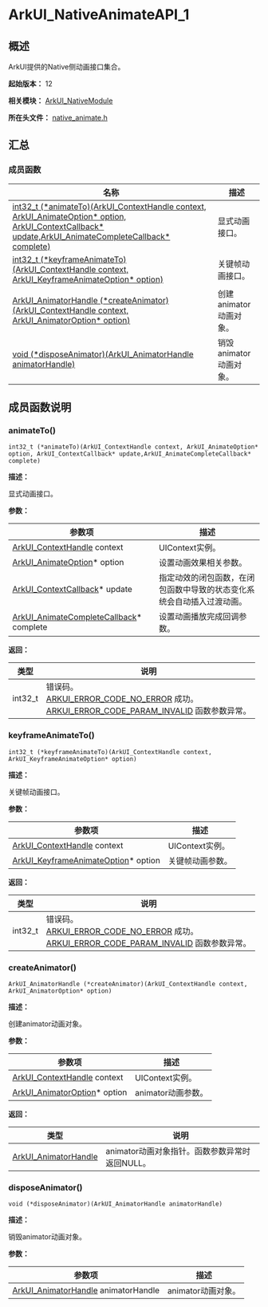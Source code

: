# ArkUI_NativeAnimateAPI_1

## 概述

ArkUI提供的Native侧动画接口集合。

**起始版本：** 12

**相关模块：** [ArkUI_NativeModule](capi-arkui-nativemodule.md)

**所在头文件：** [native_animate.h](capi-native-animate-h.md)

## 汇总

### 成员函数

| 名称 | 描述 |
| -- | -- |
| [int32_t (\*animateTo)(ArkUI_ContextHandle context, ArkUI_AnimateOption* option, ArkUI_ContextCallback* update,ArkUI_AnimateCompleteCallback* complete)](#animateto) | 显式动画接口。 |
| [int32_t (\*keyframeAnimateTo)(ArkUI_ContextHandle context, ArkUI_KeyframeAnimateOption* option)](#keyframeanimateto) | 关键帧动画接口。 |
| [ArkUI_AnimatorHandle (\*createAnimator)(ArkUI_ContextHandle context, ArkUI_AnimatorOption* option)](#createanimator) | 创建animator动画对象。 |
| [void (\*disposeAnimator)(ArkUI_AnimatorHandle animatorHandle)](#disposeanimator) | 销毁animator动画对象。 |

## 成员函数说明

### animateTo()

```
int32_t (*animateTo)(ArkUI_ContextHandle context, ArkUI_AnimateOption* option, ArkUI_ContextCallback* update,ArkUI_AnimateCompleteCallback* complete)
```

**描述：**


显式动画接口。

**参数：**

| 参数项                                                                                                 | 描述 |
|-----------------------------------------------------------------------------------------------------| -- |
| [ArkUI_ContextHandle](capi-arkui-nativemodule-arkui-context8h.md) context                           | UIContext实例。 |
| [ArkUI_AnimateOption](capi-arkui-nativemodule-arkui-animateoption.md)* option                       | 设置动画效果相关参数。 |
| [ArkUI_ContextCallback](capi-arkui-nativemodule-arkui-contextcallback.md)* update                                                                   | 指定动效的闭包函数，在闭包函数中导致的状态变化系统会自动插入过渡动画。 |
| [ArkUI_AnimateCompleteCallback](capi-arkui-nativemodule-arkui-animatecompletecallback.md)* complete | 设置动画播放完成回调参数。 |

**返回：**

| 类型 | 说明 |
| -- | -- |
| int32_t | 错误码。<br>            [ARKUI_ERROR_CODE_NO_ERROR](capi-native-type-h.md#arkui_errorcode) 成功。<br>            [ARKUI_ERROR_CODE_PARAM_INVALID](capi-native-type-h.md#arkui_errorcode) 函数参数异常。 |

### keyframeAnimateTo()

```
int32_t (*keyframeAnimateTo)(ArkUI_ContextHandle context, ArkUI_KeyframeAnimateOption* option)
```

**描述：**


关键帧动画接口。

**参数：**

| 参数项                                                                       | 描述 |
|---------------------------------------------------------------------------| -- |
| [ArkUI_ContextHandle](capi-arkui-nativemodule-arkui-context8h.md) context | UIContext实例。 |
| [ArkUI_KeyframeAnimateOption](capi-arkui-nativemodule-arkui-keyframeanimateoption.md)* option                                   | 关键帧动画参数。 |

**返回：**

| 类型 | 说明 |
| -- | -- |
| int32_t | 错误码。<br>            [ARKUI_ERROR_CODE_NO_ERROR](capi-native-type-h.md#arkui_errorcode) 成功。<br>            [ARKUI_ERROR_CODE_PARAM_INVALID](capi-native-type-h.md#arkui_errorcode) 函数参数异常。 |

### createAnimator()

```
ArkUI_AnimatorHandle (*createAnimator)(ArkUI_ContextHandle context, ArkUI_AnimatorOption* option)
```

**描述：**


创建animator动画对象。

**参数：**

| 参数项                                                                       | 描述 |
|---------------------------------------------------------------------------| -- |
| [ArkUI_ContextHandle](capi-arkui-nativemodule-arkui-context8h.md) context | UIContext实例。 |
| [ArkUI_AnimatorOption](capi-arkui-nativemodule-arkui-animatoroption.md)* option                                          | animator动画参数。 |

**返回：**

| 类型                       | 说明 |
|--------------------------| -- |
| [ArkUI_AnimatorHandle](capi-arkui-nativemodule-arkui-animator8h.md) | animator动画对象指针。函数参数异常时返回NULL。 |

### disposeAnimator()

```
void (*disposeAnimator)(ArkUI_AnimatorHandle animatorHandle)
```

**描述：**


销毁animator动画对象。

**参数：**

| 参数项 | 描述 |
|-----|----|
| [ArkUI_AnimatorHandle](capi-arkui-nativemodule-arkui-animator8h.md) animatorHandle | animator动画对象。 |
